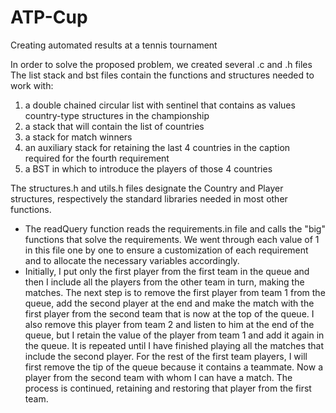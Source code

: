 # ATP-Cup
Creating automated results at a tennis tournament

In order to solve the proposed problem, we created several .c and .h files
The list stack and bst files contain the functions and structures needed to work with:
1. a double chained circular list with sentinel that contains as values country-type structures in the championship
2. a stack that will contain the list of countries
3. a stack for match winners
4. an auxiliary stack for retaining the last 4 countries in the caption required for the fourth requirement
5. a BST in which to introduce the players of those 4 countries


The structures.h and utils.h files designate the Country and Player structures, respectively the standard libraries needed in most other functions.
- The readQuery function reads the requirements.in file and calls the "big" functions that solve the requirements. We went through each value of 1 in this file one by one to ensure a customization of each requirement and to allocate the necessary variables accordingly. 
- Initially, I put only the first player from the first team in the queue and then I include all the players from the other team in turn, making the matches. The next step is to remove the first player from team 1 from the queue, add the second player at the end and make the match with the first player from the second team that is now at the top of the queue. I also remove this player from team 2 and listen to him at the end of the queue, but I retain the value of the player from team 1 and add it again in the queue. It is repeated until I have finished playing all the matches that include the second player. For the rest of the first team players, I will first remove the tip of the queue because it contains a teammate. Now a player from the second team with whom I can have a match. The process is continued, retaining and restoring that player from the first team.

